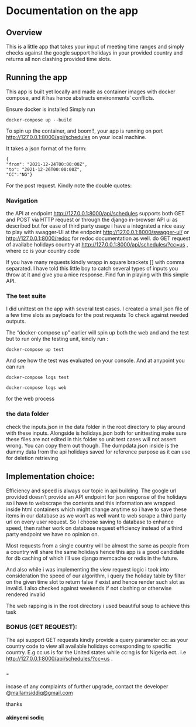 

# Documentation on the app 

## Overview 
This is a little app that takes your input of meeting time ranges and simply checks against the google support holidays in your provided country and returns all non clashing provided time slots.


## Running the app 

This app is built yet locally and made as container images with docker compose, and it has hence abstracts environments’ conflicts. 

Ensure docker is installed Simply run 

	docker-compose up --build

To spin up the container, and boom!!, your app is running on port http://127.0.0.1:8000/api/schedules on  your local machine.

It takes a json format of the form:

	{
	"from": "2021-12-24T00:00:00Z",
	"to": "2021-12-26T00:00:00Z",
	"CC":"NG"} 

For the post request.
Kindly note the double quotes:

### Navigation

the API at endpoint http://127.0.0.1:8000/api/schedules supports both GET and POST via HTTP request or through the django in-browser API ui as described but for ease of third party usage i have a integrated a nice easy to play with swagger-UI at the endpoint http://127.0.0.1:8000/swagger-ui/ or http://127.0.0.1:8000/redoc for redoc documentation as well. do GET request of availabe holidays country at  http://127.0.0.1:8000/api/schedules/?cc=us , where cc is your country code

If you have many requests kindly wrapp in square brackets [] with comma separated. I have told this little boy to catch several types of inputs you throw at it and give you a nice response. Find fun in playing with this simple API. 

### The test suite

I did unittest on the app with several test cases. I created a small json file of a few time slots as payloads for the post requests To check against needed outputs. 

The “docker-compose up” earlier will spin up both the web and and the test but to run only the testing unit, kindly run :


	docker-compose up test 


And see how the test was evaluated on your console. And at anypoint you can run 

	docker-compose logs test 

	docker-compose logs web 

for the web process


### the data folder	

check the inputs.json in the data folder in the root directory to play around with these inputs. Alongside is holidays.json both for unittesting make sure these files are not edited in this folder so unit test cases will not assert wrong. You can copy them out though. The dumpdata.json inside is the dummy data from the api holidays saved for reference purpose as it can use for deletion retrieving 

## Implementation choice:

Efficiency and speed is always our topic in api building. The google url provided doesn’t provide an API endpoint for json response of the holidays so i have to webscrape the contents and this information are wrapped inside html containers which might change anytime so i have to save these items in our database as we won’t as well want to web scrape a third party url on every user request. So I choose saving to database to enhance speed, then rather work on database request efficiency instead of a third party endpoint we have no opinion on.

Most requests from a single country will be almost the same as people from a country will share the same holidays hence this app is a good candidate for db caching of which i’ll use django memcache or redis in the future.

And also while i was implementing the view request logic i took into consideration the speed of our algorithm, i query the holiday table by filter on the given time slot to return false if exist and hence render such slot as invalid. I also checked against weekends if not clashing or otherwise rendered invalid

The web rapping is in the root directory i used beautiful soup to achieve this task

### BONUS (GET REQUEST):
The api support GET requests kindly provide a query parameter cc: as your country code to view all available holidays corresponding to specific country. E.g cc:us is for the United states while cc:ng is for Nigeria ect.. i.e http://127.0.0.1:8000/api/schedules/?cc=us  .

### -
incase of any complaints of further upgrade, contact the developer @mallamsiddiq@gmail.com


thanks

#### akinyemi sodiq



